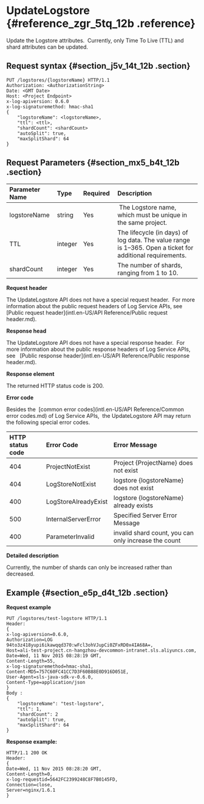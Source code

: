 # UpdateLogstore {#reference_zgr_5tq_12b .reference}

Update the Logstore attributes.  Currently, only Time To Live \(TTL\) and shard attributes can be updated.

## Request syntax {#section_j5v_14t_12b .section}

```
PUT /logstores/{logstoreName} HTTP/1.1
Authorization: <AuthorizationString> 
Date: <GMT Date>
Host: <Project Endpoint>
x-log-apiversion: 0.6.0
x-log-signaturemethod: hmac-sha1
{
    "logstoreName": <logstoreName>,
    "ttl": <ttl>,
    "shardCount": <shardCount>
    "autoSplit": true,
    "maxSplitShard": 64
}
```

## Request Parameters {#section_mx5_b4t_12b .section}

|Parameter Name|Type|Required |Description|
|:-------------|:---|:--------|:----------|
|logstoreName|string|Yes| The Logstore name, which must be unique in the same project.|
|TTL|integer|Yes|The lifecycle \(in days\) of log data. The value range is 1–365. Open a ticket for additional requirements.|
|shardCount|integer|Yes|The number of shards, ranging from 1 to 10.|

**Request header**

The UpdateLogstore API does not have a special request header.  For more information about the public request headers of Log Service APIs, see [Public request header](intl.en-US/API Reference/Public request header.md).

**Response head**

The UpdateLogstore API does not have a special response header.  For more information about the public response headers of Log Service APIs, see   [Public response header](intl.en-US/API Reference/Public response header.md).

**Response element**

The returned HTTP status code is 200.

**Error code**

Besides the  [common error codes](intl.en-US/API Reference/Common error codes.md) of Log Service APIs,  the UpdateLogstore API may return the following special error codes.

|HTTP status code|Error Code|Error Message|
|:---------------|:---------|:------------|
|404|ProjectNotExist|Project \{ProjectName\} does not exist|
|404|LogStoreNotExist|logstore \{logstoreName\} does not exist|
|400|LogStoreAlreadyExist|logstore \{logstoreName\} already exists|
|500|InternalServerError|Specified Server Error Message|
|400|ParameterInvalid|invalid shard count, you can only increase the count|

**Detailed description**

Currently, the number of shards can only be increased rather than decreased.

## Example {#section_e5p_d4t_12b .section}

**Request example**

```
PUT /logstores/test-logstore HTTP/1.1
Header:
{
x-log-apiversion=0.6.0, 
Authorization=LOG 94to3z418yupi6ikawqqd370:wFcl3ohVJupCi0ZFxRD0x4IA68A=, 
Host=ali-test-project.cn-hangzhou-devcommon-intranet.sls.aliyuncs.com, 
Date=Wed, 11 Nov 2015 08:28:19 GMT, 
Content-Length=55, 
x-log-signaturemethod=hmac-sha1, 
Content-MD5=757C60FC41CC7D3F60B88E0D916D051E, 
User-Agent=sls-java-sdk-v-0.6.0, 
Content-Type=application/json
}
Body : 
{
    "logstoreName": "test-logstore",
    "ttl": 1,
    "shardCount": 2
    "autoSplit": true,
    "maxSplitShard": 64
}
```

**Response example:**

```
HTTP/1.1 200 OK
Header:
{
Date=Wed, 11 Nov 2015 08:28:20 GMT, 
Content-Length=0, 
x-log-requestid=5642FC2399248C8F7B0145FD, 
Connection=close, 
Server=nginx/1.6.1
}
```

